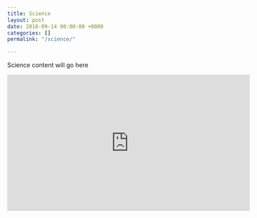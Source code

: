 ```yaml
---
title: Science
layout: post
date: 2018-09-14 00:00:00 +0000
categories: []
permalink: "/science/"

---
```

Science content will go here

<iframe width="560" height="315" src="https://www.youtube.com/embed/9reSQXZy77U" frameborder="0" allow="autoplay; encrypted-media" allowfullscreen></iframe>
